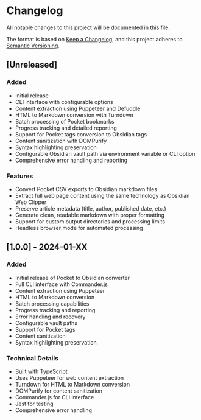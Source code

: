 # Changelog

All notable changes to this project will be documented in this file.

The format is based on [Keep a Changelog](https://keepachangelog.com/en/1.0.0/),
and this project adheres to [Semantic Versioning](https://semver.org/spec/v2.0.0.html).

## [Unreleased]

### Added
- Initial release
- CLI interface with configurable options
- Content extraction using Puppeteer and Defuddle
- HTML to Markdown conversion with Turndown
- Batch processing of Pocket bookmarks
- Progress tracking and detailed reporting
- Support for Pocket tags conversion to Obsidian tags
- Content sanitization with DOMPurify
- Syntax highlighting preservation
- Configurable Obsidian vault path via environment variable or CLI option
- Comprehensive error handling and reporting

### Features
- Convert Pocket CSV exports to Obsidian markdown files
- Extract full web page content using the same technology as Obsidian Web Clipper
- Preserve article metadata (title, author, published date, etc.)
- Generate clean, readable markdown with proper formatting
- Support for custom output directories and processing limits
- Headless browser mode for automated processing

## [1.0.0] - 2024-01-XX

### Added
- Initial release of Pocket to Obsidian converter
- Full CLI interface with Commander.js
- Content extraction using Puppeteer
- HTML to Markdown conversion
- Batch processing capabilities
- Progress tracking and reporting
- Error handling and recovery
- Configurable vault paths
- Support for Pocket tags
- Content sanitization
- Syntax highlighting preservation

### Technical Details
- Built with TypeScript
- Uses Puppeteer for web content extraction
- Turndown for HTML to Markdown conversion
- DOMPurify for content sanitization
- Commander.js for CLI interface
- Jest for testing
- Comprehensive error handling 